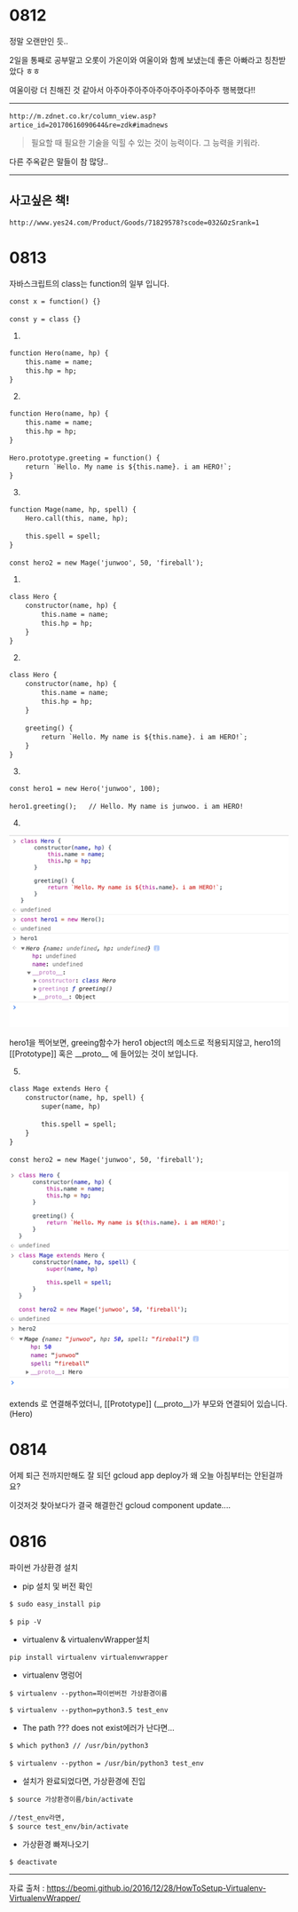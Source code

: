 # 0812

정말 오랜만인 듯..

2일을 통째로 공부말고 오롯이 가온이와 여울이와 함께 보냈는데 좋은 아빠라고 칭찬받았다 ㅎㅎ

여울이랑 더 친해진 것 같아서 아주아주아주아주아주아주아주아주 행복했다!!

---

```
http://m.zdnet.co.kr/column_view.asp?artice_id=20170616090644&re=zdk#imadnews
```



> 필요할 때 필요한 기술을 익힐 수 있는 것이 능력이다. 그 능력을 키워라.

다른 주옥같은 말들이 참 많당..

---

## 사고싶은 책!

```
http://www.yes24.com/Product/Goods/71829578?scode=032&OzSrank=1
```





# 0813

자바스크립트의 class는 function의 일부 입니다.

```
const x = function() {}

const y = class {}
```

1.

```
function Hero(name, hp) {
	this.name = name;
	this.hp = hp;
}
```

2.

```
function Hero(name, hp) {
	this.name = name;
	this.hp = hp;
}

Hero.prototype.greeting = function() {
	return `Hello. My name is ${this.name}. i am HERO!`;
}
```

3.

```
function Mage(name, hp, spell) {
	Hero.call(this, name, hp);
	
	this.spell = spell;
}

const hero2 = new Mage('junwoo', 50, 'fireball');
```



1.

```
class Hero {
	constructor(name, hp) {
		this.name = name;
		this.hp = hp;
	}
}
```

2.

```
class Hero {
	constructor(name, hp) {
		this.name = name;
		this.hp = hp;
	}
	
	greeting() {
		return `Hello. My name is ${this.name}. i am HERO!`;
	}
}
```

3.

```
const hero1 = new Hero('junwoo', 100);

hero1.greeting();	// Hello. My name is junwoo. i am HERO!
```

4.

![class1](../pic/js_class1.png)

hero1을 찍어보면, greeing함수가 hero1 object의 메소드로 적용되지않고, hero1의 [[Prototype]] 혹은 \_\_proto\_\_ 에 들어있는 것이 보입니다.

5.

```
class Mage extends Hero {
	constructor(name, hp, spell) {
		super(name, hp)
		
		this.spell = spell;
	}
}

const hero2 = new Mage('junwoo', 50, 'fireball');
```

![class2](../pic/js_class2.png)

extends 로 연결해주었더니, [[Prototype]] (\_\_proto\_\_)가 부모와 연결되어 있습니다. (Hero)



# 0814

어제 퇴근 전까지만해도 잘 되던 gcloud app deploy가 왜 오늘 아침부터는 안된걸까요?

이것저것 찾아보다가 결국 해결한건 gcloud component update....





# 0816

파이썬 가상환경 설치

- pip 설치 및 버전 확인

```
$ sudo easy_install pip

$ pip -V
```



- virtualenv & virtualenvWrapper설치

```
pip install virtualenv virtualenvwrapper
```



- virtualenv 명렁어

```
$ virtualenv --python=파이썬버전 가상환경이름
```

```
$ virtualenv --python=python3.5 test_env
```



- The path ??? does not exist에러가 난다면...

```
$ which python3	// /usr/bin/python3

$ virtualenv --python = /usr/bin/python3 test_env
```



- 설치가 완료되었다면, 가상환경에 진입

```
$ source 가상환경이름/bin/activate

//test_env라면,
$ source test_env/bin/activate
```



- 가상환경 빠져나오기

```
$ deactivate
```

---

자료 출처 : https://beomi.github.io/2016/12/28/HowToSetup-Virtualenv-VirtualenvWrapper/